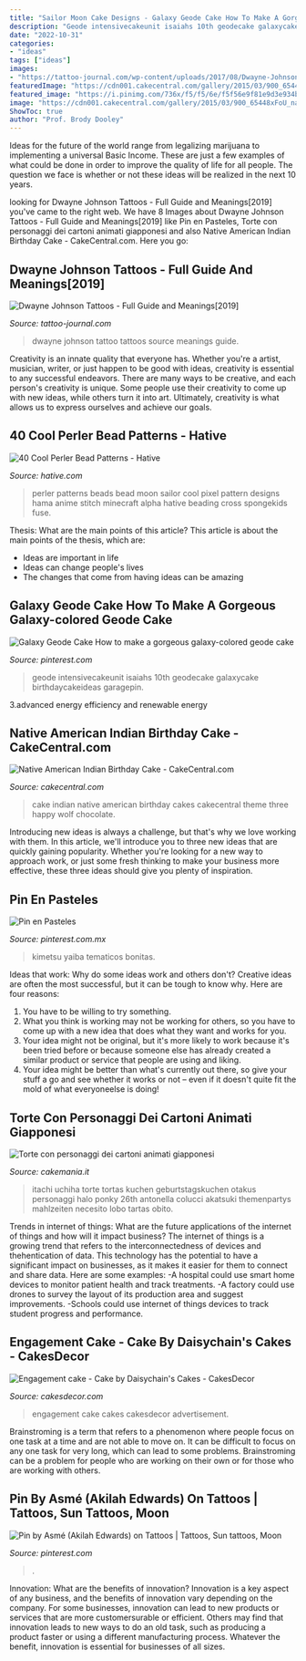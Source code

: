 ```yaml
---
title: "Sailor Moon Cake Designs - Galaxy Geode Cake How To Make A Gorgeous Galaxy-colored Geode Cake"
description: "Geode intensivecakeunit isaiahs 10th geodecake galaxycake birthdaycakeideas garagepin"
date: "2022-10-31"
categories:
- "ideas"
tags: ["ideas"]
images:
- "https://tattoo-journal.com/wp-content/uploads/2017/08/Dwayne-Johnsons-Tattoo-21-650x650.jpg"
featuredImage: "https://cdn001.cakecentral.com/gallery/2015/03/900_65448xFoU_native-american-indian-birthday-cake.jpg"
featured_image: "https://i.pinimg.com/736x/f5/f5/6e/f5f56e9f81e9d3e934b5e7015a410cd8.jpg"
image: "https://cdn001.cakecentral.com/gallery/2015/03/900_65448xFoU_native-american-indian-birthday-cake.jpg"
ShowToc: true
author: "Prof. Brody Dooley"
---
```



Ideas for the future of the world range from legalizing marijuana to implementing a universal Basic Income. These are just a few examples of what could be done in order to improve the quality of life for all people. The question we face is whether or not these ideas will be realized in the next 10 years.

	

		
looking for Dwayne Johnson Tattoos - Full Guide and Meanings[2019] you've came to the right web. We have 8 Images about Dwayne Johnson Tattoos - Full Guide and Meanings[2019] like Pin en Pasteles, Torte con personaggi dei cartoni animati giapponesi and also Native American Indian Birthday Cake - CakeCentral.com. Here you go:
		
    
## Dwayne Johnson Tattoos - Full Guide And Meanings[2019]

<img loading=lazy src="https://tattoo-journal.com/wp-content/uploads/2017/08/Dwayne-Johnsons-Tattoo-21-650x650.jpg" onerror="this.onerror=null;this.src='https://tse2.mm.bing.net/th?id=OIP.8YuxrgAhkkj53mrQWIVpcQHaHa&amp;pid=15.1';" alt="Dwayne Johnson Tattoos - Full Guide and Meanings[2019]">

_Source: tattoo-journal.com_

>dwayne johnson tattoo tattoos source meanings guide. 

	

Creativity is an innate quality that everyone has. Whether you're a artist, musician, writer, or just happen to be good with ideas, creativity is essential to any successful endeavors. There are many ways to be creative, and each person's creativity is unique. Some people use their creativity to come up with new ideas, while others turn it into art. Ultimately, creativity is what allows us to express ourselves and achieve our goals.

    
## 40 Cool Perler Bead Patterns - Hative

<img loading=lazy src="https://hative.com/wp-content/uploads/2014/04/perler-beads-patterns/11-sailor-moon-patterns.jpg" onerror="this.onerror=null;this.src='https://tse1.mm.bing.net/th?id=OIP.FNrDuGzWVo3lq20tlt4bdgHaIn&amp;pid=15.1';" alt="40 Cool Perler Bead Patterns - Hative">

_Source: hative.com_

>perler patterns beads bead moon sailor cool pixel pattern designs hama anime stitch minecraft alpha hative beading cross spongekids fuse. 

	

Thesis: What are the main points of this article?
This article is about the main points of the thesis, which are: 
- Ideas are important in life
- Ideas can change people's lives
- The changes that come from having ideas can be amazing

    
## Galaxy Geode Cake How To Make A Gorgeous Galaxy-colored Geode Cake

<img loading=lazy src="https://i.pinimg.com/736x/47/59/35/475935df717e15cf5d48344c88fee503.jpg" onerror="this.onerror=null;this.src='https://tse2.mm.bing.net/th?id=OIP.5sKmpuS2x_Z_aDezsz2uaQHaNK&amp;pid=15.1';" alt="Galaxy Geode Cake How to make a gorgeous galaxy-colored geode cake">

_Source: pinterest.com_

>geode intensivecakeunit isaiahs 10th geodecake galaxycake birthdaycakeideas garagepin. 

	

3.advanced energy efficiency and renewable energy

    
## Native American Indian Birthday Cake - CakeCentral.com

<img loading=lazy src="https://cdn001.cakecentral.com/gallery/2015/03/900_65448xFoU_native-american-indian-birthday-cake.jpg" onerror="this.onerror=null;this.src='https://tse3.mm.bing.net/th?id=OIP.XpgnQbnyFzz61Y7JMvrW_QHaJ4&amp;pid=15.1';" alt="Native American Indian Birthday Cake - CakeCentral.com">

_Source: cakecentral.com_

>cake indian native american birthday cakes cakecentral theme three happy wolf chocolate. 

	

Introducing new ideas is always a challenge, but that's why we love working with them. In this article, we'll introduce you to three new ideas that are quickly gaining popularity. Whether you're looking for a new way to approach work, or just some fresh thinking to make your business more effective, these three ideas should give you plenty of inspiration.

    
## Pin En Pasteles

<img loading=lazy src="https://i.pinimg.com/736x/f5/f5/6e/f5f56e9f81e9d3e934b5e7015a410cd8.jpg" onerror="this.onerror=null;this.src='https://tse1.mm.bing.net/th?id=OIP.QPfSOrwX6Rl3-FWftmI-LQHaJ3&amp;pid=15.1';" alt="Pin en Pasteles">

_Source: pinterest.com.mx_

>kimetsu yaiba tematicos bonitas. 

	

Ideas that work: Why do some ideas work and others don't?
Creative ideas are often the most successful, but it can be tough to know why. Here are four reasons:
1. You have to be willing to try something.
2. What you think is working may not be working for others, so you have to come up with a new idea that does what they want and works for you.
3. Your idea might not be original, but it's more likely to work because it's been tried before or because someone else has already created a similar product or service that people are using and liking.
4. Your idea might be better than what's currently out there, so give your stuff a go and see whether it works or not – even if it doesn't quite fit the mold of what everyoneelse is doing!

    
## Torte Con Personaggi Dei Cartoni Animati Giapponesi

<img loading=lazy src="https://www.cakemania.it/wp-content/uploads/2012/09/torta-Itachi-Uchiha-Naruto-Antonella-Colucci.jpg" onerror="this.onerror=null;this.src='https://tse1.mm.bing.net/th?id=OIP.UgSnkrXEvJZdX3D_M1G52AHaK2&amp;pid=15.1';" alt="Torte con personaggi dei cartoni animati giapponesi">

_Source: cakemania.it_

>itachi uchiha torte tortas kuchen geburtstagskuchen otakus personaggi halo ponky 26th antonella colucci akatsuki themenpartys mahlzeiten necesito lobo tartas obito. 

	

Trends in internet of things: What are the future applications of the internet of things and how will it impact business?
The internet of things is a growing trend that refers to the interconnectedness of devices and thehentication of data. This technology has the potential to have a significant impact on businesses, as it makes it easier for them to connect and share data. Here are some examples: 
-A hospital could use smart home devices to monitor patient health and track treatments. 
-A factory could use drones to survey the layout of its production area and suggest improvements. 
-Schools could use internet of things devices to track student progress and performance.

    
## Engagement Cake - Cake By Daisychain&#039;s Cakes - CakesDecor

<img loading=lazy src="https://pic.cakesdecor.com/m/nklznyqkbwe3paorv9mi.jpg" onerror="this.onerror=null;this.src='https://tse4.mm.bing.net/th?id=OIP.qC7SEa8-l8_31lQEssI3xwHaNx&amp;pid=15.1';" alt="Engagement cake - Cake by Daisychain&#039;s Cakes - CakesDecor">

_Source: cakesdecor.com_

>engagement cake cakes cakesdecor advertisement. 

	

Brainstroming is a term that refers to a phenomenon where people focus on one task at a time and are not able to move on. It can be difficult to focus on any one task for very long, which can lead to some problems. Brainstroming can be a problem for people who are working on their own or for those who are working with others.

    
## Pin By Asmé (Akilah Edwards) On Tattoos | Tattoos, Sun Tattoos, Moon

<img loading=lazy src="https://i.pinimg.com/736x/af/e5/97/afe597b35de8aa1a8629e958d7e799b2.jpg" onerror="this.onerror=null;this.src='https://tse3.mm.bing.net/th?id=OIP.CUBq4w0L6J5Gk4HVBjsgxwHaKL&amp;pid=15.1';" alt="Pin by Asmé (Akilah Edwards) on Tattoos | Tattoos, Sun tattoos, Moon">

_Source: pinterest.com_

>. 

	

Innovation: What are the benefits of innovation?
Innovation is a key aspect of any business, and the benefits of innovation vary depending on the company. For some businesses, innovation can lead to new products or services that are more customersurable or efficient. Others may find that innovation leads to new ways to do an old task, such as producing a product faster or using a different manufacturing process. Whatever the benefit, innovation is essential for businesses of all sizes.

